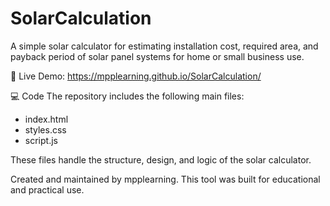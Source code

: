 # SolarCalculation
A simple solar calculator for estimating installation cost, required area, and payback period of solar panel systems for home or small business use.

🔗 Live Demo: https://mpplearning.github.io/SolarCalculation/

💻 Code
The repository includes the following main files:

- index.html
- styles.css
- script.js

These files handle the structure, design, and logic of the solar calculator.

Created and maintained by mpplearning.
This tool was built for educational and practical use.

